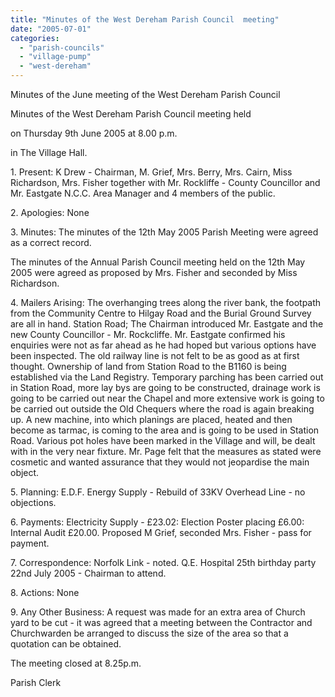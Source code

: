 ```yaml
---
title: "Minutes of the West Dereham Parish Council  meeting"
date: "2005-07-01"
categories: 
  - "parish-councils"
  - "village-pump"
  - "west-dereham"
---
```


Minutes of the June meeting of the West Dereham Parish Council

Minutes of the West Dereham Parish Council meeting held

on Thursday 9th June 2005 at 8.00 p.m.

in The Village Hall.

1\. Present: K Drew - Chairman, M. Grief, Mrs. Berry, Mrs. Cairn, Miss Richardson, Mrs. Fisher together with Mr. Rockliffe - County Councillor and Mr. Eastgate N.C.C. Area Manager and 4 members of the public.

2\. Apologies: None

3\. Minutes: The minutes of the 12th May 2005 Parish Meeting were agreed as a correct record.

The minutes of the Annual Parish Council meeting held on the 12th May 2005 were agreed as proposed by Mrs. Fisher and seconded by Miss Richardson.

4\. Mailers Arising: The overhanging trees along the river bank, the footpath from the Community Centre to Hilgay Road and the Burial Ground Survey are all in hand. Station Road; The Chairman introduced Mr. Eastgate and the new County Councillor - Mr. Rockcliffe. Mr. Eastgate confirmed his enquiries were not as far ahead as he had hoped but various options have been inspected. The old railway line is not felt to be as good as at first thought. Ownership of land from Station Road to the B1160 is being established via the Land Registry. Temporary parching has been carried out in Station Road, more lay bys are going to be constructed, drainage work is going to be carried out near the Chapel and more extensive work is going to be carried out outside the Old Chequers where the road is again breaking up. A new machine, into which planings are placed, heated and then become as tarmac, is coming to the area and is going to be used in Station Road. Various pot holes have been marked in the Village and will, be dealt with in the very near fixture. Mr. Page felt that the measures as stated were cosmetic and wanted assurance that they would not jeopardise the main object.

5\. Planning: E.D.F. Energy Supply - Rebuild of 33KV Overhead Line - no objections.

6\. Payments: Electricity Supply - £23.02: Election Poster placing £6.00: Internal Audit £20.00. Proposed M Grief, seconded Mrs. Fisher - pass for payment.

7\. Correspondence: Norfolk Link - noted. Q.E. Hospital 25th birthday party 22nd July 2005 - Chairman to attend.

8\. Actions: None

9\. Any Other Business: A request was made for an extra area of Church yard to be cut - it was agreed that a meeting between the Contractor and Churchwarden be arranged to discuss the size of the area so that a quotation can be obtained.

The meeting closed at 8.25p.m.

Parish Clerk
